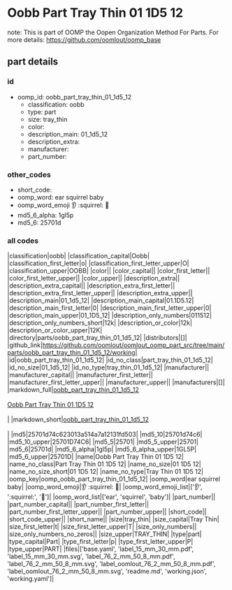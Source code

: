 # Oobb Part Tray Thin 01 1D5 12  

note: This is part of OOMP the Oopen Organization Method For Parts. For more details: https://github.com/oomlout/oomp_base

##  part details





### id
* oomp_id: oobb_part_tray_thin_01_1d5_12
  * classification: oobb
  * type: part
  * size: tray_thin
  * color: 
  * description_main: 01_1d5_12
  * description_extra: 
  * manufacturer: 
  * part_number: 

### other_codes
* short_code: 
* oomp_word: ear squirrel baby
* oomp_word_emoji :ear: :squirrel: :baby:
* md5_6_alpha: 1gl5p
* md5_6: 25701d

### all codes 
|classification|oobb|
|classification_capital|Oobb|
|classification_first_letter|o|
|classification_first_letter_upper|O|
|classification_upper|OOBB|
|color||
|color_capital||
|color_first_letter||
|color_first_letter_upper||
|color_upper||
|description_extra||
|description_extra_capital||
|description_extra_first_letter||
|description_extra_first_letter_upper||
|description_extra_upper||
|description_main|01_1d5_12|
|description_main_capital|01.1D5.12|
|description_main_first_letter|0|
|description_main_first_letter_upper|0|
|description_main_upper|01_1D5_12|
|description_only_numbers|011512|
|description_only_numbers_short|12k|
|description_or_color|12k|
|description_or_color_upper|12K|
|directory|parts/oobb_part_tray_thin_01_1d5_12|
|distributors|[]|
|github_link|https://github.com/oomlout/oomlout_oomp_part_src/tree/main/parts/oobb_part_tray_thin_01_1d5_12/working|
|id|oobb_part_tray_thin_01_1d5_12|
|id_no_class|part_tray_thin_01_1d5_12|
|id_no_size|01_1d5_12|
|id_no_type|tray_thin_01_1d5_12|
|manufacturer||
|manufacturer_capital||
|manufacturer_first_letter||
|manufacturer_first_letter_upper||
|manufacturer_upper||
|manufacturers|[]|
|markdown_full|[oobb_part_tray_thin_01_1d5_12](https://github.com/oomlout/oomlout_oomp_part_src/tree/main/parts/oobb_part_tray_thin_01_1d5_12/working)<br>[](https://github.com/oomlout/oomlout_oomp_part_src/tree/main/parts/oobb_part_tray_thin_01_1d5_12/working)<br>[Oobb Part Tray Thin 01 1D5 12](https://github.com/oomlout/oomlout_oomp_part_src/tree/main/parts/oobb_part_tray_thin_01_1d5_12/working)<br><br>|
|markdown_short|[oobb_part_tray_thin_01_1d5_12](https://github.com/oomlout/oomlout_oomp_part_src/tree/main/parts/oobb_part_tray_thin_01_1d5_12/working)<br><br>|
|md5|25701d74c623013a514a7a12131fd503|
|md5_10|25701d74c6|
|md5_10_upper|25701D74C6|
|md5_5|25701|
|md5_5_upper|25701|
|md5_6|25701d|
|md5_6_alpha|1gl5p|
|md5_6_alpha_upper|1GL5P|
|md5_6_upper|25701D|
|name|Oobb Part Tray Thin 01 1D5 12|
|name_no_class|Part Tray Thin 01 1D5 12|
|name_no_size|01 1D5 12|
|name_no_size_short|01 1D5 12|
|name_no_type|Tray Thin 01 1D5 12|
|oomp_key|oomp_oobb_part_tray_thin_01_1d5_12|
|oomp_word|ear squirrel baby|
|oomp_word_emoji|:ear: :squirrel: :baby:|
|oomp_word_emoji_list|[':ear:', ':squirrel:', ':baby:']|
|oomp_word_list|['ear', 'squirrel', 'baby']|
|part_number||
|part_number_capital||
|part_number_first_letter||
|part_number_first_letter_upper||
|part_number_upper||
|short_code||
|short_code_upper||
|short_name||
|size|tray_thin|
|size_capital|Tray Thin|
|size_first_letter|t|
|size_first_letter_upper|T|
|size_only_numbers||
|size_only_numbers_no_zeros||
|size_upper|TRAY_THIN|
|type|part|
|type_capital|Part|
|type_first_letter|p|
|type_first_letter_upper|P|
|type_upper|PART|
|files|['base.yaml', 'label_15_mm_30_mm.pdf', 'label_15_mm_30_mm.svg', 'label_76_2_mm_50_8_mm.pdf', 'label_76_2_mm_50_8_mm.svg', 'label_oomlout_76_2_mm_50_8_mm.pdf', 'label_oomlout_76_2_mm_50_8_mm.svg', 'readme.md', 'working.json', 'working.yaml']|
